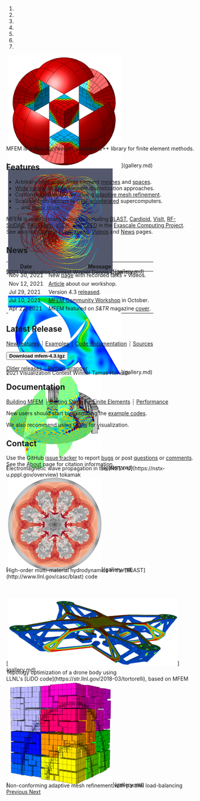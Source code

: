 <div class="col-md-6" markdown="1">

<div id="myCarousel" class="carousel slide" data-ride="carousel" markdown="1" style="margin-top:-10px;margin-bottom:0px;height:360px;">
  <!-- Indicators -->
  <ol class="carousel-indicators">
    <li data-target="#myCarousel" data-slide-to="0" class="active"></li>
    <li data-target="#myCarousel" data-slide-to="1"></li>
    <li data-target="#myCarousel" data-slide-to="2"></li>
    <li data-target="#myCarousel" data-slide-to="3"></li>
    <li data-target="#myCarousel" data-slide-to="4"></li>
    <li data-target="#myCarousel" data-slide-to="5"></li>
    <li data-target="#myCarousel" data-slide-to="6"></li>
  </ol>

  <!-- Wrapper for slides -->
  <div class="carousel-inner">
    <div class="item active">
      [<img class="d-block w-100" src="img/logo-300.png" >](gallery.md)
    </div>
    <div class="item">
      [<img class="d-block w-100" width="280" height="280" src="img/gallery/workshop21/rabbit-biventricular-e_field-ogiermann_small.png">](gallery.md)
      <div class="carousel-caption d-none" style="margin-top:-15px;">
        2021 Visualization Contest Winner Dennis Ogiermann
      </div>
    </div>
    <div class="item">
      [<img class="d-block w-100" style="width:60%; margin-top:50px;" src="img/gallery/workshop21/turbine_small.png">](gallery.md)
      <div class="carousel-caption d-none" style="margin-top:-15px;">
        2021 Visualization Contest Winner Tamas Horvath
      </div>
    </div>
    <div class="item">
      [<img class="d-block w-100" width="250" height="250" src="img/carousel/tokamak.png">](gallery.md)
      <div class="carousel-caption d-none" style="margin-top:-15px;">
        Electromagnetic wave propagation in the [NSTX-U](https://nstx-u.pppl.gov/overview) tokamak
      </div>
    </div>
    <div class="item">
      [<img class="d-block w-100" width="250" height="250" src="img/carousel/icf.jpg">](gallery.md)
      <div class="carousel-caption d-none" style="margin-top:-15px;">
        High-order multi-material hydrodynamics in the [BLAST](http://www.llnl.gov/casc/blast) code
      </div>
    </div>
    <div class="item">
      [<img class="d-block w-100" style="width:90%; margin-top:50px;" src="img/carousel/drone.png">](gallery.md)
      <div class="carousel-caption d-none" style="margin-top:-10px;">
        Topology optimization of a drone body using <br> LLNL's [LiDO code](https://str.llnl.gov/2018-03/tortorelli), based on MFEM
      </div>
    </div>
    <div class="item">
      [<img class="d-block w-100" width="280" height="280" src="img/carousel/amr.png">](gallery.md)
      <div class="carousel-caption d-none" style="margin-top:-15px;">
        Non-conforming adaptive mesh refinement with parallel load-balancing
      </div>
    </div>
  </div>

  <!-- Left and right controls -->
  <a class="left carousel-control" href="#myCarousel" data-slide="prev">
    <span class="glyphicon glyphicon-chevron-left"></span>
    <span class="sr-only">Previous</span>
  </a>
  <a class="right carousel-control" href="#myCarousel" data-slide="next">
    <span class="glyphicon glyphicon-chevron-right"></span>
    <span class="sr-only">Next</span>
  </a>
</div>

MFEM is a _free_, _lightweight_, _scalable_ C++ library for finite element methods.


## Features

* Arbitrary high-order finite element [meshes](features.md#wide-range-of-mesh-types)
and [spaces](features.md#higher-order-finite-element-spaces).
* [Wide variety](features.md#flexible-discretization) of finite element discretization approaches.
* Conforming and nonconforming [adaptive mesh refinement](examples.md?amr).
* Scalable from laptops to [GPU-accelerated](features#parallel-scalable-and-gpu-ready) supercomputers.
* ... and [many more](features.md).

MFEM is used in many projects, including [BLAST](http://www.llnl.gov/casc/blast), [Cardioid](https://github.com/llnl/cardioid), [VisIt](http://visit.llnl.gov), [RF-SciDAC](https://www.rfscidac4.org/), [FASTMath](https://fastmath-scidac.llnl.gov/index.html), [xSDK](https://xsdk.info/), and [CEED](http://ceed.exascaleproject.org) in the [Exascale Computing Project](https://exascaleproject.org).
See also our [Gallery](gallery.md), [Publications](publications.md), [Videos](videos.md) and [News](news.md) pages.

</div><div class="col-md-6 news-table" markdown="1">

## News

Date         | Message
------------ | -----------------------------------------------------------------
Nov 30, 2021 | New [page](videos.md) with recorded talks + videos.
Nov 12, 2021 | [Article](https://computing.llnl.gov/about/newsroom/mfem-team-hosts-first-community-workshop) about our workshop.
Jul 29, 2021 | Version 4.3 [released](https://github.com/mfem/mfem/blob/v4.3/CHANGELOG).
Jul 10, 2021 | [MFEM Community Workshop](workshop.md) in October.
Apr 22, 2021 | MFEM featured on *S&TR* magazine [cover](https://str.llnl.gov/2021-02).

## Latest Release

[New features](https://github.com/mfem/mfem/blob/v4.3/CHANGELOG)
┊ [Examples](examples.md)
┊ [Code documentation](dox.md)
┊ [Sources](https://github.com/mfem/mfem)

[<button type="button" class="btn btn-success">
**Download mfem-4.3.tgz**
</button>](https://bit.ly/mfem-4-3)

[Older releases](download.md) ┊ [Python wrapper](https://github.com/mfem/PyMFEM)

## Documentation


[Building MFEM](building.md)
┊ [Getting Started](getting-started.md)
┊ [Finite Elements](fem.md)
┊ [Performance](performance.md)

New users should start by examining the [example codes](examples.md).

We also recommend using [GLVis](https://glvis.org) for visualization.

## Contact

Use the GitHub [issue tracker](https://github.com/mfem/mfem/issues)
to report [bugs](https://github.com/mfem/mfem/issues/new?labels=bug)
or post [questions](https://github.com/mfem/mfem/issues/new?labels=question)
or [comments](https://github.com/mfem/mfem/issues/new?labels=comment).
See&nbsp;the [About](about.md) page for citation information.

</div><div class="col-md-12 bottom"></div>
